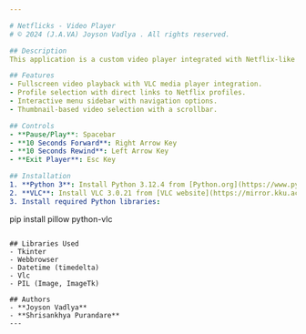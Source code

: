 ```yaml
---

# Netflicks - Video Player   
# © 2024 (J.A.VA) Joyson Vadlya . All rights reserved.

## Description
This application is a custom video player integrated with Netflix-like profiles and menu navigation, built using Python and Tkinter.

## Features
- Fullscreen video playback with VLC media player integration.
- Profile selection with direct links to Netflix profiles.
- Interactive menu sidebar with navigation options.
- Thumbnail-based video selection with a scrollbar.

## Controls
- **Pause/Play**: Spacebar
- **10 Seconds Forward**: Right Arrow Key
- **10 Seconds Rewind**: Left Arrow Key
- **Exit Player**: Esc Key

## Installation
1. **Python 3**: Install Python 3.12.4 from [Python.org](https://www.python.org/ftp/python/3.12.4/python-3.12.4-amd64.exe)
2. **VLC**: Install VLC 3.0.21 from [VLC website](https://mirror.kku.ac.th/videolan/vlc/3.0.21/win64/vlc-3.0.21-win64.exe)
3. Install required Python libraries:
   ```
   pip install pillow python-vlc
   ```

## Libraries Used
- Tkinter
- Webbrowser
- Datetime (timedelta)
- Vlc
- PIL (Image, ImageTk)

## Authors
- **Joyson Vadlya**
- **Shrisankhya Purandare**
---
```

